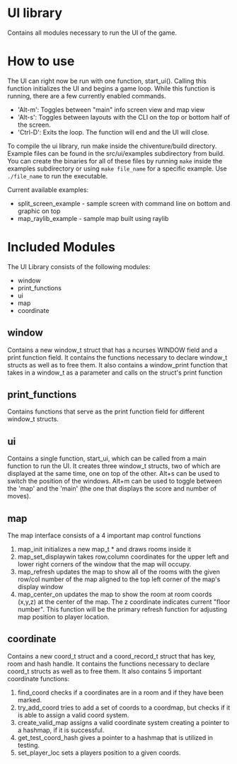 # UI library

Contains all modules necessary to run the UI of the game.

# How to use
The UI can right now be run with one function, start_ui(). Calling this function
initializes the UI and begins a game loop. While this function is running, there
are a few currently enabled commands.
* 'Alt-m': Toggles between "main" info screen view and map view
* 'Alt-s': Toggles between layouts with the CLI on the top or bottom half of the
screen.
* 'Ctrl-D': Exits the loop. The function will end and the UI will close.

To compile the ui library, run make inside the chiventure/build directory. Example
files can be found in the src/ui/examples subdirectory from build. You can create
the binaries for all of these files by running `make` inside the examples 
subdirectory or using `make file_name` for a specific example. Use `./file_name`
to run the executable.

Current available examples:
* split_screen_example - sample screen with command line on bottom and graphic
			 on top
* map_raylib_example   - sample map built using raylib

# Included Modules

The UI Library consists of the following modules:
* window
* print_functions
* ui
* map
* coordinate

## window
Contains a new window_t struct that has a ncurses WINDOW field and a print function
field. It contains the functions necessary to declare window_t structs as well as
to free them. It also contains a window_print function that takes in a window_t
as a parameter and calls on the struct's print function

## print_functions
Contains functions that serve as the print function field for different window_t
structs.

## ui
Contains a single function, start_ui, which can be called from a main function
to run the UI. It creates three window_t structs, two of which are displayed
at the same time, one on top of the other. Alt+s can be used to switch the
position of the windows. Alt+m can be used to toggle between the 'map' and the
'main' (the one that displays the score and number of moves).

## map
The map interface consists of a 4 important map control functions
1. map_init initializes a new map_t * and draws rooms inside it
2. map_set_displaywin takes row,column coordinates for the upper left and lower right corners of the window that the map will occupy.
3. map_refresh updates the map to show all of the rooms with the given row/col number of the map aligned to the top left corner of the map's display window
4. map_center_on updates the map to show the room at room coords (x,y,z) at the center of the map. The z coordinate indicates current "floor number". This function will be the primary refresh function for adjusting map position to player location.

## coordinate
Contains a new coord_t struct and a coord_record_t struct that has key, room and 
hash handle. It contains the functions necessary to declare coord_t structs as well as
to free them. It also contains 5 important coordinate functions:
1. find_coord checks if a coordinates are in a room and if they have been marked.
2. try_add_coord tries to add a set of coords to a coordmap, but checks if it
is able to assign a valid coord system.
3. create_valid_map assigns a valid coordinate system creating a pointer to 
a hashmap, if it is successful.
4. get_test_coord_hash gives a pointer to a  hashmap that is utilized in testing.
5. set_player_loc sets a players position to a given coords.
